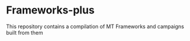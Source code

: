 # Frameworks-plus
This repository contains a compilation of MT Frameworks and campaigns built from them
